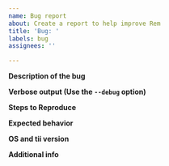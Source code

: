 ```yaml
---
name: Bug report
about: Create a report to help improve Rem
title: 'Bug: '
labels: bug
assignees: ''

---
```


<!--You can remove parts which do not apply-->

**Description of the bug**

**Verbose output (Use the `--debug` option)**

**Steps to Reproduce**

**Expected behavior**

**OS and tii version**

**Additional info**
